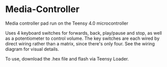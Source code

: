 # Media-Controller
Media controller pad run on the Teensy 4.0 microcontroller

Uses 4 keyboard switches for forwards, back, play/pause and stop, as well as a potentiometer to control volume.
The key switches are each wired by direct wiring rather than a matrix, since there's only four. See the wiring diagram for visual details.

To use, download the .hex file and flash via Teensy Loader.
